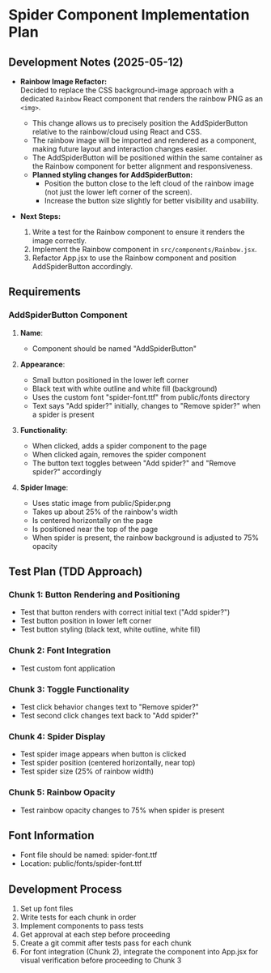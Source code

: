# Spider Component Implementation Plan

## Development Notes (2025-05-12)
- **Rainbow Image Refactor:**  
  Decided to replace the CSS background-image approach with a dedicated `Rainbow` React component that renders the rainbow PNG as an `<img>`.  
  - This change allows us to precisely position the AddSpiderButton relative to the rainbow/cloud using React and CSS.
  - The rainbow image will be imported and rendered as a component, making future layout and interaction changes easier.
  - The AddSpiderButton will be positioned within the same container as the Rainbow component for better alignment and responsiveness.
  - **Planned styling changes for AddSpiderButton:**
    - Position the button close to the left cloud of the rainbow image (not just the lower left corner of the screen).
    - Increase the button size slightly for better visibility and usability.

- **Next Steps:**  
  1. Write a test for the Rainbow component to ensure it renders the image correctly.
  2. Implement the Rainbow component in `src/components/Rainbow.jsx`.
  3. Refactor App.jsx to use the Rainbow component and position AddSpiderButton accordingly.

## Requirements

### AddSpiderButton Component

1. **Name**: 
   - Component should be named "AddSpiderButton"

2. **Appearance**:
   - Small button positioned in the lower left corner
   - Black text with white outline and white fill (background)
   - Uses the custom font "spider-font.ttf" from public/fonts directory
   - Text says "Add spider?" initially, changes to "Remove spider?" when a spider is present

3. **Functionality**:
   - When clicked, adds a spider component to the page
   - When clicked again, removes the spider component
   - The button text toggles between "Add spider?" and "Remove spider?" accordingly

4. **Spider Image**:
   - Uses static image from public/Spider.png
   - Takes up about 25% of the rainbow's width
   - Is centered horizontally on the page
   - Is positioned near the top of the page
   - When spider is present, the rainbow background is adjusted to 75% opacity

## Test Plan (TDD Approach)

### Chunk 1: Button Rendering and Positioning
- Test that button renders with correct initial text ("Add spider?")
- Test button position in lower left corner
- Test button styling (black text, white outline, white fill)

### Chunk 2: Font Integration
- Test custom font application

### Chunk 3: Toggle Functionality
- Test click behavior changes text to "Remove spider?"
- Test second click changes text back to "Add spider?"

### Chunk 4: Spider Display
- Test spider image appears when button is clicked
- Test spider position (centered horizontally, near top)
- Test spider size (25% of rainbow width)

### Chunk 5: Rainbow Opacity
- Test rainbow opacity changes to 75% when spider is present

## Font Information
- Font file should be named: spider-font.ttf
- Location: public/fonts/spider-font.ttf

## Development Process
1. Set up font files
2. Write tests for each chunk in order
3. Implement components to pass tests
4. Get approval at each step before proceeding 
5. Create a git commit after tests pass for each chunk
6. For font integration (Chunk 2), integrate the component into App.jsx for visual verification before proceeding to Chunk 3 